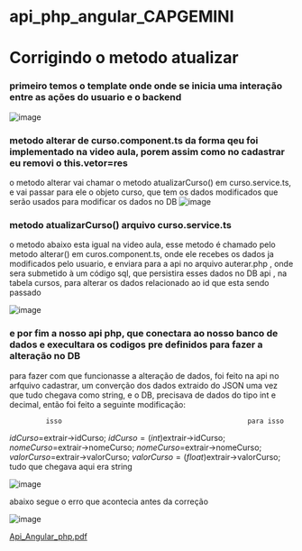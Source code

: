 # api_php_angular_CAPGEMINI
# Corrigindo o metodo atualizar 

### primeiro temos o template onde onde se inicia uma interação entre as ações do usuario e o backend

![image](https://github.com/Jairo-GitHub-Principal/api_php_angular_CAPGEMINI/assets/106206316/5c184d8b-35d5-410a-a9a0-0535559c7354)
  
  
  
  ### metodo alterar de curso.component.ts da forma qeu foi implementado na video aula, porem assim como no cadastrar eu removi o this.vetor=res
  
  o metodo alterar vai chamar o metodo atualizarCurso() em curso.service.ts, e vai passar para ele o objeto curso, que tem os dados modificados que serão usados para modificar os dados no DB
  ![image](https://github.com/Jairo-GitHub-Principal/api_php_angular_CAPGEMINI/assets/106206316/475a13e4-a213-4f7b-851e-929dd3d174ff)
  
  ### metodo atualizarCurso() arquivo curso.service.ts
  o metodo abaixo esta igual na video aula, esse metodo é chamado pelo metodo alterar() em curos.component.ts, onde ele recebes os dados 
  ja modificados pelo usuario, e enviara para a api no arquivo auterar.php , onde sera submetido à um código sql, que persistira esses dados no DB api , na tabela cursos, para alterar os dados relacionado ao id que esta sendo passado
  
![image](https://github.com/Jairo-GitHub-Principal/api_php_angular_CAPGEMINI/assets/106206316/90e9226b-c1db-4cf1-87d4-ef71657b9be7)

  ### e por fim a nosso api php, que conectara ao nosso banco de dados e execultara  os codigos pre definidos para fazer a alteração no DB
  para fazer com que funcionasse a alteração de dados, foi feito na api no arfquivo cadastrar, um converção dos dados extraido do JSON
  uma vez que tudo chegava como string, e o DB, precisava de dados do tipo int e decimal, então foi feito a seguinte modificação:
  
             isso                                              para isso
  $idCurso=$extrair->idCurso;                     $idCurso=(int)$extrair->idCurso;
  $nomeCurso=$extrair->nomeCurso;                      $nomeCurso=$extrair->nomeCurso;
  $valorCurso=$extrair->valorCurso;             $valorCurso=(float)$extrair->valorCurso;
  tudo que chegava aqui era string              
  
![image](https://github.com/Jairo-GitHub-Principal/api_php_angular_CAPGEMINI/assets/106206316/864ab877-0000-4682-80d0-5249af5d856e)

abaixo segue o erro que acontecia antes da correção

![image](https://github.com/Jairo-GitHub-Principal/api_php_angular_CAPGEMINI/assets/106206316/b0ed3eeb-c35e-4e60-b9aa-de699077de76)

  
  [Api_Angular_php.pdf](https://github.com/Jairo-GitHub-Principal/api_php_angular_CAPGEMINI/files/11482377/Api_Angular_php.pdf)

  
